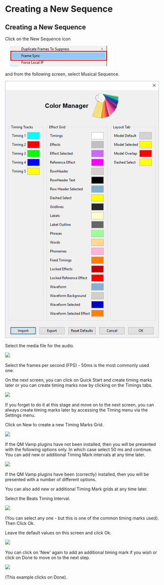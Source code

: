 # Creating a New Sequence

## Creating a New Sequence

Click on the New Sequence icon

![](../../../.gitbook/assets/image%20%28246%29.png)

and from the following screen, select Musical Sequence.

![](../../../.gitbook/assets/image%20%28243%29.png)

Select the media file for the audio.

![](https://lh4.googleusercontent.com/ZcYkM4T7jp-U4P8iCfSA-d8dmIn8wpPJH81_hDgQ85HOPqh4SkQW-Mp33KddY4Eeq0NDYwQlZZ5XlQFeISK7I84HpXWOOWlEUroXGvb18YG1R7xIvOEkjvZvtPeqdZ0PeRf8wLMe)

Select the frames per second \(FPS\) -  50ms is the most commonly used one.

On the next screen, you can click on Quick Start and create timing marks later or you can create timing marks now by clicking on the Timings tabs.

![](https://lh6.googleusercontent.com/DFiNi72kVN78tMyUHc0n_Nl9tHfcmY75GE5ymliBJfZGEgGfjRsJjl47T_JvSrTKefJKCxuvS2FC7uOod-Vi-QsWnp981E2tZK3uYKar4GXIY6R11qUckjSIGOGPVOp2E_1GfGY8)

If you forget to do it at this stage and move on to the next screen, you can always create timing marks later by accessing the Timing menu via the Settings menu.

Click on New to create a new Timing Marks Grid.

![](https://lh5.googleusercontent.com/DA29xKdV6UzfbDm--dLoVDu02a6EXaIB0ipfjwg8DIuO315D_dJ_1wqwlZRmv4w59dkDD-ATHvbXHvz4rf4Y1nN2pUMZIttT909EGXYr_SEgjoKBCntCiF_PB_HZO_feaBzSCmHD)

If the QM Vamp plugins have not been installed,  then you will be presented with the following options only. In which case select 50 ms and continue.  You can add new or additional Timing Mark intervals at any time later.

![](https://lh4.googleusercontent.com/1d7bOPzn9XOS7Exs7usiAOb0Px59mtQkVD2oCeXZbgIi3DUPajcZjP0tl31AhvZLxtaQz4Hd225nRO57We5gxe40FMOH3429KYETcPteVcsLF-5c6pi2HC-GLrxkovakBN1fAcyQ)

If the QM Vamp plugins have been \(correctly\) installed, then you will be presented with a number of different options.

You can also add new or additional Timing Mark grids at any time later.

Select the Beats Timing Interval.

![](https://lh3.googleusercontent.com/XQGLlX-jZpsRWfvMO1HKzW2uZbTQRQ6KH8wuXoy-YCG60caTLFd7nYr0r_KkNDuW_RUk_1qH08E2Z6mxwQCWIxMUUe2idZnl4nJmN-BWVd86o6PgUfzghXVm0ZRfafYBOzuXEZIA)

\(You can select any one - but this is one of the common timing marks used\).  Then Click Ok.

Leave the default values on this screen and click Ok.

![](https://lh5.googleusercontent.com/EhFZAzQ3-0WSvEHn5J2ajx6-OzPg1GrbFHsZVe3AqGLveUn2kgAFWeEfYsWnmeKEt_vn1xUMureOtKLva92BJi6e5UCV-S8mJFWMgB3SgM5BElLMvLdOq3Vaaq3l8t4EAmRGuOKP)

You can click on ‘New’ again to add an additional timing mark if you wish  or click on Done to move on to the next step.

![](https://lh6.googleusercontent.com/U9rowzlnOMty5JR8IMaCpr_BlsGPA7XxEvBjSzFv-DKgz7utLVhVUz6PDXz0JtUGfJGDEJkGkDxiFWDG8dkHy_mScf23XHRGBMaQVTcL6kgqPKQOH9zvhmwjJKm4ZPocHwPvx7kT)

\(This example clicks on Done\).

